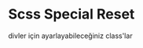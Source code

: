 Scss Special Reset
===================

divler için ayarlayabileceğiniz class'lar

<div class="p-l-10 p-t-5 p-b-5 p-l-10">

</div>
